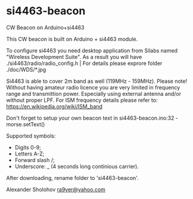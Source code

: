 # si4463-beacon
CW Beacon on Arduino+si4463

This CW beacon is built on Arduino + si4463 module.

To configure si4463 you need desktop application from Silabs named "Wireless Development Suite".
As a result you will have ./si4463/radio/radio_config.h 
| For details please exprore folder ./doc/WDS/*.jpg 


Si4463 is able to cover 2m band as well (119MHz - 159MHz).
Please note! Without having amateur radio licence you are very limited in frequency range and transmittion power. Especially using external antenna and/or without proper LPF.
For ISM frequency details please refer to: https://en.wikipedia.org/wiki/ISM_band

Don't forget to setup your own beacon text in si4463-beacon.ino:32 - morse.setText() 

Supported symbols:
 * Digits  0-9;
 * Letters  A-Z;
 * Forward slash /;
 * Underscore: _ (4 seconds long continious carrier).


After downloading, rename folder to 'si4463-beacon'.


Alexander Sholohov <ra9yer@yahoo.com>
